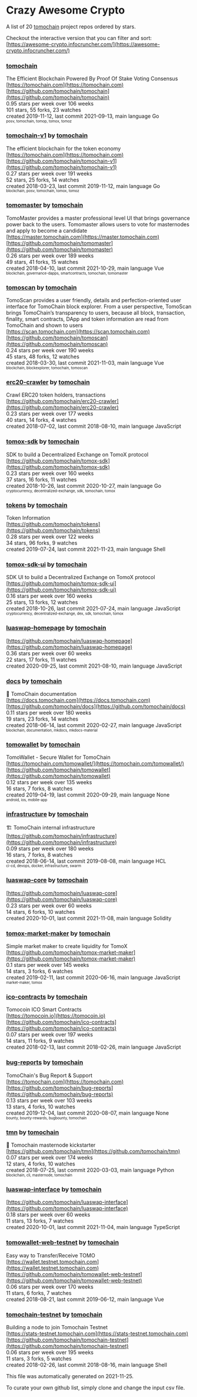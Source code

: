 # Crazy Awesome Crypto
A list of 20 [tomochain](https://github.com/tomochain) project repos ordered by stars.  

Checkout the interactive version that you can filter and sort: 
[https://awesome-crypto.infocruncher.com/](https://awesome-crypto.infocruncher.com/)  


### [tomochain](https://github.com/tomochain/tomochain)  
The Efficient Blockchain Powered By Proof Of Stake Voting Consensus  
[https://tomochain.com](https://tomochain.com)  
[https://github.com/tomochain/tomochain](https://github.com/tomochain/tomochain)  
0.95 stars per week over 106 weeks  
101 stars, 55 forks, 23 watches  
created 2019-11-12, last commit 2021-09-13, main language Go  
<sub><sup>posv, tomochain, tomop, tomox, tomoz</sup></sub>


### [tomochain-v1](https://github.com/tomochain/tomochain-v1) by [tomochain](https://github.com/tomochain)  
The efficient blockchain for the token economy  
[https://tomochain.com](https://tomochain.com)  
[https://github.com/tomochain/tomochain-v1](https://github.com/tomochain/tomochain-v1)  
0.27 stars per week over 191 weeks  
52 stars, 25 forks, 14 watches  
created 2018-03-23, last commit 2019-11-12, main language Go  
<sub><sup>blockchain, posv, tomochain, tomox, tomoz</sup></sub>


### [tomomaster](https://github.com/tomochain/tomomaster) by [tomochain](https://github.com/tomochain)  
TomoMaster provides a master professional level UI that brings governance power back to the users. Tomomaster allows users to vote for masternodes and apply to become a candidate  
[https://master.tomochain.com](https://master.tomochain.com)  
[https://github.com/tomochain/tomomaster](https://github.com/tomochain/tomomaster)  
0.26 stars per week over 189 weeks  
49 stars, 41 forks, 15 watches  
created 2018-04-10, last commit 2021-10-29, main language Vue  
<sub><sup>blockchain, governance-dapps, smartcontracts, tomochain, tomomaster</sup></sub>


### [tomoscan](https://github.com/tomochain/tomoscan) by [tomochain](https://github.com/tomochain)  
TomoScan provides a user friendly, details and perfection-oriented user interface for TomoChain block explorer. From a user perspective, TomoScan brings TomoChain’s transparency to users, because all block, transaction, finality, smart contracts, DApp and token information are read from TomoChain and shown to users  
[https://scan.tomochain.com](https://scan.tomochain.com)  
[https://github.com/tomochain/tomoscan](https://github.com/tomochain/tomoscan)  
0.24 stars per week over 190 weeks  
45 stars, 48 forks, 12 watches  
created 2018-03-30, last commit 2021-11-03, main language Vue  
<sub><sup>blockchain, blockexplorer, tomochain, tomoscan</sup></sub>


### [erc20-crawler](https://github.com/tomochain/erc20-crawler) by [tomochain](https://github.com/tomochain)  
Crawl ERC20 token holders, transactions  
[https://github.com/tomochain/erc20-crawler](https://github.com/tomochain/erc20-crawler)  
0.23 stars per week over 177 weeks  
40 stars, 14 forks, 4 watches  
created 2018-07-02, last commit 2018-08-10, main language JavaScript  


### [tomox-sdk](https://github.com/tomochain/tomox-sdk) by [tomochain](https://github.com/tomochain)  
SDK to build a Decentralized Exchange on TomoX protocol  
[https://github.com/tomochain/tomox-sdk](https://github.com/tomochain/tomox-sdk)  
0.23 stars per week over 160 weeks  
37 stars, 16 forks, 11 watches  
created 2018-10-26, last commit 2020-10-27, main language Go  
<sub><sup>cryptocurrency, decentralized-exchange, sdk, tomochain, tomox</sup></sub>


### [tokens](https://github.com/tomochain/tokens) by [tomochain](https://github.com/tomochain)  
Token Information  
[https://github.com/tomochain/tokens](https://github.com/tomochain/tokens)  
0.28 stars per week over 122 weeks  
34 stars, 96 forks, 9 watches  
created 2019-07-24, last commit 2021-11-23, main language Shell  


### [tomox-sdk-ui](https://github.com/tomochain/tomox-sdk-ui) by [tomochain](https://github.com/tomochain)  
SDK UI to build a Decentralized Exchange on TomoX protocol  
[https://github.com/tomochain/tomox-sdk-ui](https://github.com/tomochain/tomox-sdk-ui)  
0.16 stars per week over 160 weeks  
25 stars, 13 forks, 12 watches  
created 2018-10-26, last commit 2021-07-24, main language JavaScript  
<sub><sup>cryptocurrency, decentralized-exchange, dex, sdk, tomochain, tomox</sup></sub>


### [luaswap-homepage](https://github.com/tomochain/luaswap-homepage) by [tomochain](https://github.com/tomochain)  
  
[https://github.com/tomochain/luaswap-homepage](https://github.com/tomochain/luaswap-homepage)  
0.36 stars per week over 60 weeks  
22 stars, 17 forks, 11 watches  
created 2020-09-25, last commit 2021-08-10, main language JavaScript  


### [docs](https://github.com/tomochain/docs) by [tomochain](https://github.com/tomochain)  
📖 TomoChain documentation  
[https://docs.tomochain.com](https://docs.tomochain.com)  
[https://github.com/tomochain/docs](https://github.com/tomochain/docs)  
0.11 stars per week over 180 weeks  
19 stars, 23 forks, 14 watches  
created 2018-06-14, last commit 2020-02-27, main language JavaScript  
<sub><sup>blockchain, documentation, mkdocs, mkdocs-material</sup></sub>


### [tomowallet](https://github.com/tomochain/tomowallet) by [tomochain](https://github.com/tomochain)  
TomoWallet - Secure Wallet for TomoChain  
[https://tomochain.com/tomowallet/](https://tomochain.com/tomowallet/)  
[https://github.com/tomochain/tomowallet](https://github.com/tomochain/tomowallet)  
0.12 stars per week over 135 weeks  
16 stars, 7 forks, 8 watches  
created 2019-04-19, last commit 2020-09-29, main language None  
<sub><sup>android, ios, mobile-app</sup></sub>


### [infrastructure](https://github.com/tomochain/infrastructure) by [tomochain](https://github.com/tomochain)  
🏗 TomoChain internal infrastructure  
[https://github.com/tomochain/infrastructure](https://github.com/tomochain/infrastructure)  
0.09 stars per week over 180 weeks  
16 stars, 7 forks, 8 watches  
created 2018-06-14, last commit 2019-08-08, main language HCL  
<sub><sup>ci-cd, devops, docker, infrastructure, swarm</sup></sub>


### [luaswap-core](https://github.com/tomochain/luaswap-core) by [tomochain](https://github.com/tomochain)  
  
[https://github.com/tomochain/luaswap-core](https://github.com/tomochain/luaswap-core)  
0.23 stars per week over 60 weeks  
14 stars, 6 forks, 10 watches  
created 2020-10-01, last commit 2021-11-08, main language Solidity  


### [tomox-market-maker](https://github.com/tomochain/tomox-market-maker) by [tomochain](https://github.com/tomochain)  
Simple market maker to create liquidity for TomoX  
[https://github.com/tomochain/tomox-market-maker](https://github.com/tomochain/tomox-market-maker)  
0.1 stars per week over 145 weeks  
14 stars, 3 forks, 6 watches  
created 2019-02-11, last commit 2020-06-16, main language JavaScript  
<sub><sup>market-maker, tomox</sup></sub>


### [ico-contracts](https://github.com/tomochain/ico-contracts) by [tomochain](https://github.com/tomochain)  
Tomocoin ICO Smart Contracts  
[https://tomocoin.io](https://tomocoin.io)  
[https://github.com/tomochain/ico-contracts](https://github.com/tomochain/ico-contracts)  
0.07 stars per week over 197 weeks  
14 stars, 11 forks, 9 watches  
created 2018-02-13, last commit 2018-02-26, main language JavaScript  


### [bug-reports](https://github.com/tomochain/bug-reports) by [tomochain](https://github.com/tomochain)  
TomoChain's Bug Report & Support  
[https://tomochain.com](https://tomochain.com)  
[https://github.com/tomochain/bug-reports](https://github.com/tomochain/bug-reports)  
0.13 stars per week over 103 weeks  
13 stars, 4 forks, 10 watches  
created 2019-12-04, last commit 2020-08-07, main language None  
<sub><sup>bounty, bounty-rewards, bugbounty, tomochain</sup></sub>


### [tmn](https://github.com/tomochain/tmn) by [tomochain](https://github.com/tomochain)  
🚀 Tomochain masternode kickstarter  
[https://github.com/tomochain/tmn](https://github.com/tomochain/tmn)  
0.07 stars per week over 174 weeks  
12 stars, 4 forks, 10 watches  
created 2018-07-25, last commit 2020-03-03, main language Python  
<sub><sup>blockchain, cli, masternode, tomochain</sup></sub>


### [luaswap-interface](https://github.com/tomochain/luaswap-interface) by [tomochain](https://github.com/tomochain)  
  
[https://github.com/tomochain/luaswap-interface](https://github.com/tomochain/luaswap-interface)  
0.18 stars per week over 60 weeks  
11 stars, 13 forks, 7 watches  
created 2020-10-01, last commit 2021-11-04, main language TypeScript  


### [tomowallet-web-testnet](https://github.com/tomochain/tomowallet-web-testnet) by [tomochain](https://github.com/tomochain)  
Easy way to Transfer/Receive TOMO  
[https://wallet.testnet.tomochain.com](https://wallet.testnet.tomochain.com)  
[https://github.com/tomochain/tomowallet-web-testnet](https://github.com/tomochain/tomowallet-web-testnet)  
0.06 stars per week over 170 weeks  
11 stars, 6 forks, 7 watches  
created 2018-08-21, last commit 2019-06-12, main language Vue  


### [tomochain-testnet](https://github.com/tomochain/tomochain-testnet) by [tomochain](https://github.com/tomochain)  
Building a node to join Tomochain Testnet  
[https://stats-testnet.tomochain.com](https://stats-testnet.tomochain.com)  
[https://github.com/tomochain/tomochain-testnet](https://github.com/tomochain/tomochain-testnet)  
0.06 stars per week over 195 weeks  
11 stars, 3 forks, 5 watches  
created 2018-02-26, last commit 2018-08-16, main language Shell  


This file was automatically generated on 2021-11-25.  

To curate your own github list, simply clone and change the input csv file.  